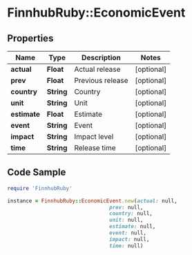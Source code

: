 # FinnhubRuby::EconomicEvent

## Properties

Name | Type | Description | Notes
------------ | ------------- | ------------- | -------------
**actual** | **Float** | Actual release | [optional] 
**prev** | **Float** | Previous release | [optional] 
**country** | **String** | Country | [optional] 
**unit** | **String** | Unit | [optional] 
**estimate** | **Float** | Estimate | [optional] 
**event** | **String** | Event | [optional] 
**impact** | **String** | Impact level | [optional] 
**time** | **String** | Release time | [optional] 

## Code Sample

```ruby
require 'FinnhubRuby'

instance = FinnhubRuby::EconomicEvent.new(actual: null,
                                 prev: null,
                                 country: null,
                                 unit: null,
                                 estimate: null,
                                 event: null,
                                 impact: null,
                                 time: null)
```


